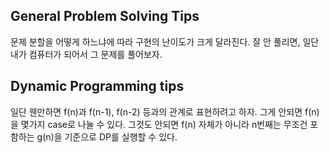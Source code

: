 ## General Problem Solving Tips
문제 분할을 어떻게 하느냐에 따라 구현의 난이도가 크게 달라진다.
잘 안 풀리면, 일단 내가 컴퓨터가 되어서 그 문제를 풀어보자.

## Dynamic Programming tips
일단 웬만하면 f(n)과 f(n-1), f(n-2) 등과의 관계로 표현하려고 하자.
그게 안되면 f(n)을 몇가지 case로 나눌 수 있다.
그것도 안되면 f(n) 자체가 아니라 n번째는 무조건 포함하는 g(n)을 기준으로 DP를 실행할 수 있다.
